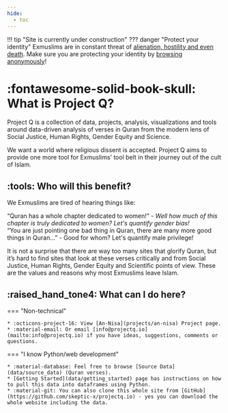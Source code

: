 ```yaml
---
hide:
  - toc
---
```

!!! tip "Site is currently under construction"
??? danger "Protect your identity"
    Exmuslims are in constant threat of [alienation, hostility and even death](https://persecution.exmuslims.org/). Make sure you are protecting your identity by [browsing anonymously](https://protonvpn.com/blog/how-to-be-anonymous-online/)!
# :fontawesome-solid-book-skull: What is Project Q?
Project Q is a collection of data, projects, analysis, visualizations and tools around data-driven analysis of verses in Quran from the modern lens of Social Justice, Human Rights, Gender Equity and Science.


We want a world where religious dissent is accepted. Project Q aims to provide one more tool for Exmuslims’ tool belt in their journey out of the cult of Islam.

## :tools: Who will this benefit?
We Exmuslims are tired of hearing things like:  

“Quran has a whole chapter dedicated to women!” - _Well how much of this chapter is truly dedicated to women? Let's quantify gender bias!_  
“You are just pointing one bad thing in Quran, there are many more good things in Quran...” - Good for whom? Let's quantify male privilege!  
  
It is not a surprise that there are way too many sites that glorify Quran, but it’s hard to find sites that look at these verses critically and from Social Justice, Human Rights, Gender Equity and Scientific points of view.  These are the values and reasons why most Exmuslims leave Islam.

## :raised_hand_tone4: What can I do here?

=== "Non-technical"  

    * :octicons-project-16: View [An-Nisa](projects/an-nisa) Project page.  
    * :material-email: Or email [info@projectq.io](mailto:info@projectq.io) if you have ideas, suggestions, comments or questions.  

=== "I know Python/web development"  

    * :material-database: Feel free to browse [Source Data](data/source_data) (Quran verses).
    * [Getting Started](data/getting_started) page has instructions on how to pull this data into dataframes using Python.  
    * :material-git: You can also clone this whole site from [GitHub](https://github.com/skeptic-x/projectq.io) - yes you can download the whole website including the data.  




